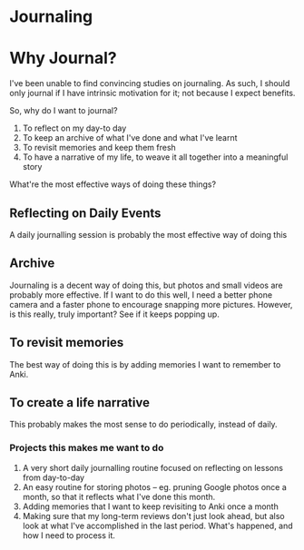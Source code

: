 # Journaling
# Why Journal?

I've been unable to find convincing studies on journaling. As such, I should only journal if I have intrinsic motivation for it; not because I expect benefits.

So, why do I want to journal?

1. To reflect on my day-to day
2. To keep an archive of what I've done and what I've learnt
3. To revisit memories and keep them fresh
4. To have a narrative of my life, to weave it all together into a meaningful story

What're the most effective ways of doing these things?

## Reflecting on Daily Events
A daily journalling session is probably the most effective way of doing this

## Archive
Journaling is a decent way of doing this, but photos and small videos are probably more effective. If I want to do this well, I need a better phone camera and a faster phone to encourage snapping more pictures. However, is this really, truly important? See if it keeps popping up.

## To revisit memories
The best way of doing this is by adding memories I want to remember to Anki.

## To create a life narrative
This probably makes the most sense to do periodically, instead of daily.

### Projects this makes me want to do

1. A very short daily journalling routine focused on reflecting on lessons from day-to-day
2. An easy routine for storing photos – eg. pruning Google photos once a month, so that it reflects what I've done this month.
3. Adding memories that I want to keep revisiting to Anki once a month
4. Making sure that my long-term reviews don't just look ahead, but also look at what I've accomplished in the last period. What's happened, and how I need to process it.

<!-- #Life -->

<!-- {BearID:A304A337-5E6D-4F9F-A946-E3EC61A3611A-15756-00001303C97FEC54} -->
